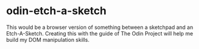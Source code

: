 # odin-etch-a-sketch
This would be a browser version of something between a sketchpad and an Etch-A-Sketch.
Creating this with the guide of The Odin Project will help me build my DOM manipulation skills.